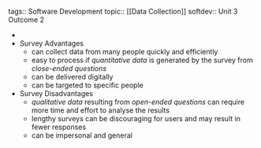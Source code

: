 tags:: Software Development
topic:: [[Data Collection]]
softdev:: Unit 3 Outcome 2

-
- Survey Advantages
	- can collect data from many people quickly and efficiently
	- easy to process if *quantitative data* is generated by the survey from *close-ended questions*
	- can be delivered digitally
	- can be targeted to specific people
- Survey Disadvantages
	- *qualitative data* resulting from *open-ended questions* can require more time and effort to analyse the results
	- lengthy surveys can be discouraging for users and may result in fewer responses
	- can be impersonal and general